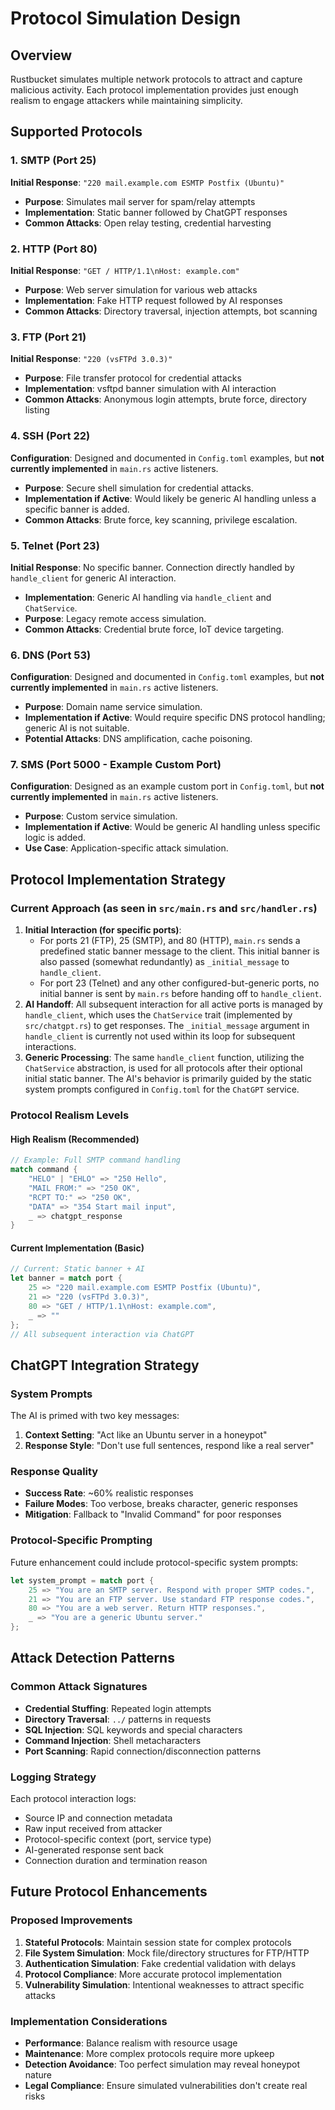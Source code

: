 # Protocol Simulation Design

## Overview
Rustbucket simulates multiple network protocols to attract and capture malicious activity. Each protocol implementation provides just enough realism to engage attackers while maintaining simplicity.

## Supported Protocols

### 1. SMTP (Port 25)
**Initial Response**: `"220 mail.example.com ESMTP Postfix (Ubuntu)"`
- **Purpose**: Simulates mail server for spam/relay attempts
- **Implementation**: Static banner followed by ChatGPT responses
- **Common Attacks**: Open relay testing, credential harvesting

### 2. HTTP (Port 80)
**Initial Response**: `"GET / HTTP/1.1\nHost: example.com"`
- **Purpose**: Web server simulation for various web attacks
- **Implementation**: Fake HTTP request followed by AI responses
- **Common Attacks**: Directory traversal, injection attempts, bot scanning

### 3. FTP (Port 21)
**Initial Response**: `"220 (vsFTPd 3.0.3)"`
- **Purpose**: File transfer protocol for credential attacks
- **Implementation**: vsftpd banner simulation with AI interaction
- **Common Attacks**: Anonymous login attempts, brute force, directory listing

### 4. SSH (Port 22)
**Configuration**: Designed and documented in `Config.toml` examples, but **not currently implemented** in `main.rs` active listeners.
- **Purpose**: Secure shell simulation for credential attacks.
- **Implementation if Active**: Would likely be generic AI handling unless a specific banner is added.
- **Common Attacks**: Brute force, key scanning, privilege escalation.

### 5. Telnet (Port 23)
**Initial Response**: No specific banner. Connection directly handled by `handle_client` for generic AI interaction.
- **Implementation**: Generic AI handling via `handle_client` and `ChatService`.
- **Purpose**: Legacy remote access simulation.
- **Common Attacks**: Credential brute force, IoT device targeting.

### 6. DNS (Port 53)
**Configuration**: Designed and documented in `Config.toml` examples, but **not currently implemented** in `main.rs` active listeners.
- **Purpose**: Domain name service simulation.
- **Implementation if Active**: Would require specific DNS protocol handling; generic AI is not suitable.
- **Potential Attacks**: DNS amplification, cache poisoning.

### 7. SMS (Port 5000 - Example Custom Port)
**Configuration**: Designed as an example custom port in `Config.toml`, but **not currently implemented** in `main.rs` active listeners.
- **Purpose**: Custom service simulation.
- **Implementation if Active**: Would be generic AI handling unless specific logic is added.
- **Use Case**: Application-specific attack simulation.

## Protocol Implementation Strategy

### Current Approach (as seen in `src/main.rs` and `src/handler.rs`)
1.  **Initial Interaction (for specific ports)**:
    *   For ports 21 (FTP), 25 (SMTP), and 80 (HTTP), `main.rs` sends a predefined static banner message to the client. This initial banner is also passed (somewhat redundantly) as `_initial_message` to `handle_client`.
    *   For port 23 (Telnet) and any other configured-but-generic ports, no initial banner is sent by `main.rs` before handing off to `handle_client`.
2.  **AI Handoff**: All subsequent interaction for all active ports is managed by `handle_client`, which uses the `ChatService` trait (implemented by `src/chatgpt.rs`) to get responses. The `_initial_message` argument in `handle_client` is currently not used within its loop for subsequent interactions.
3.  **Generic Processing**: The same `handle_client` function, utilizing the `ChatService` abstraction, is used for all protocols after their optional initial static banner. The AI's behavior is primarily guided by the static system prompts configured in `Config.toml` for the `ChatGPT` service.

### Protocol Realism Levels

#### High Realism (Recommended)
```rust
// Example: Full SMTP command handling
match command {
    "HELO" | "EHLO" => "250 Hello",
    "MAIL FROM:" => "250 OK",
    "RCPT TO:" => "250 OK",
    "DATA" => "354 Start mail input",
    _ => chatgpt_response
}
```

#### Current Implementation (Basic)
```rust
// Current: Static banner + AI
let banner = match port {
    25 => "220 mail.example.com ESMTP Postfix (Ubuntu)",
    21 => "220 (vsFTPd 3.0.3)",
    80 => "GET / HTTP/1.1\nHost: example.com",
    _ => ""
};
// All subsequent interaction via ChatGPT
```

## ChatGPT Integration Strategy

### System Prompts
The AI is primed with two key messages:
1. **Context Setting**: "Act like an Ubuntu server in a honeypot"
2. **Response Style**: "Don't use full sentences, respond like a real server"

### Response Quality
- **Success Rate**: ~60% realistic responses
- **Failure Modes**: Too verbose, breaks character, generic responses
- **Mitigation**: Fallback to "Invalid Command" for poor responses

### Protocol-Specific Prompting
Future enhancement could include protocol-specific system prompts:
```rust
let system_prompt = match port {
    25 => "You are an SMTP server. Respond with proper SMTP codes.",
    21 => "You are an FTP server. Use standard FTP response codes.",
    80 => "You are a web server. Return HTTP responses.",
    _ => "You are a generic Ubuntu server."
};
```

## Attack Detection Patterns

### Common Attack Signatures
- **Credential Stuffing**: Repeated login attempts
- **Directory Traversal**: `../` patterns in requests
- **SQL Injection**: SQL keywords and special characters
- **Command Injection**: Shell metacharacters
- **Port Scanning**: Rapid connection/disconnection patterns

### Logging Strategy
Each protocol interaction logs:
- Source IP and connection metadata
- Raw input received from attacker
- Protocol-specific context (port, service type)
- AI-generated response sent back
- Connection duration and termination reason

## Future Protocol Enhancements

### Proposed Improvements
1. **Stateful Protocols**: Maintain session state for complex protocols
2. **File System Simulation**: Mock file/directory structures for FTP/HTTP
3. **Authentication Simulation**: Fake credential validation with delays
4. **Protocol Compliance**: More accurate protocol implementation
5. **Vulnerability Simulation**: Intentional weaknesses to attract specific attacks

### Implementation Considerations
- **Performance**: Balance realism with resource usage
- **Maintenance**: More complex protocols require more upkeep
- **Detection Avoidance**: Too perfect simulation may reveal honeypot nature
- **Legal Compliance**: Ensure simulated vulnerabilities don't create real risks